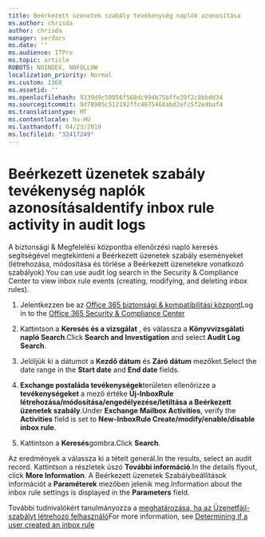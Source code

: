 ```yaml
---
title: Beérkezett üzenetek szabály tevékenység naplók azonosítása
ms.author: chrisda
author: chrisda
manager: serdars
ms.date: ''
ms.audience: ITPro
ms.topic: article
ROBOTS: NOINDEX, NOFOLLOW
localization_priority: Normal
ms.custom: 1368
ms.assetid: ''
ms.openlocfilehash: 9339d9c58056f568dc994b75bffe39f2c8bbdd34
ms.sourcegitcommit: 9d78905c512192ffc4675468abd2efc5f2e4baf4
ms.translationtype: MT
ms.contentlocale: hu-HU
ms.lasthandoff: 04/23/2019
ms.locfileid: "32417249"
---
```

# <a name="identify-inbox-rule-activity-in-audit-logs"></a><span data-ttu-id="237f0-102">Beérkezett üzenetek szabály tevékenység naplók azonosítása</span><span class="sxs-lookup"><span data-stu-id="237f0-102">Identify inbox rule activity in audit logs</span></span>

<span data-ttu-id="237f0-103">A biztonsági & Megfelelési központba ellenőrzési napló keresés segítségével megtekinteni a Beérkezett üzenetek szabály eseményeket (létrehozása, módosítása és törlése a Beérkezett üzenetekre vonatkozó szabályok).</span><span class="sxs-lookup"><span data-stu-id="237f0-103">You can use audit log search in the Security & Compliance Center to view inbox rule events (creating, modifying, and deleting inbox rules).</span></span>

1. <span data-ttu-id="237f0-104">Jelentkezzen be az [Office 365 biztonsági & kompatibilitási központ](https://protection.office.com/)</span><span class="sxs-lookup"><span data-stu-id="237f0-104">Log in to the [Office 365 Security & Compliance Center](https://protection.office.com/)</span></span>

2. <span data-ttu-id="237f0-105">Kattintson a **Keresés és a vizsgálat** , és válassza a **Könyvvizsgálati napló Search**.</span><span class="sxs-lookup"><span data-stu-id="237f0-105">Click **Search and Investigation** and select **Audit Log Search**.</span></span>

3. <span data-ttu-id="237f0-106">Jelöljük ki a dátumot a **Kezdő dátum** és **Záró dátum** mezőket.</span><span class="sxs-lookup"><span data-stu-id="237f0-106">Select the date range in the **Start date** and **End date** fields.</span></span>

4. <span data-ttu-id="237f0-107">**Exchange postaláda tevékenységek**területen ellenőrizze a **tevékenységeket** a mező értéke **Új-InboxRule létrehozása/módosítása/engedélyezése/letiltása a Beérkezett üzenetek szabály**.</span><span class="sxs-lookup"><span data-stu-id="237f0-107">Under **Exchange Mailbox Activities**, verify the **Activities** field is set to **New-InboxRule Create/modify/enable/disable inbox rule**.</span></span>

5. <span data-ttu-id="237f0-108">Kattintson a **Keresés**gombra.</span><span class="sxs-lookup"><span data-stu-id="237f0-108">Click **Search**.</span></span>

<span data-ttu-id="237f0-109">Az eredmények a válassza ki a tételt generál.</span><span class="sxs-lookup"><span data-stu-id="237f0-109">In the results, select an audit record.</span></span> <span data-ttu-id="237f0-110">Kattintson a részletek úszó **További információ**.</span><span class="sxs-lookup"><span data-stu-id="237f0-110">In the details flyout, click **More Information**.</span></span> <span data-ttu-id="237f0-111">A Beérkezett üzenetek Szabálybeállítások információt a **Paraméterek** mezőben jelenik meg.</span><span class="sxs-lookup"><span data-stu-id="237f0-111">Information about the inbox rule settings is displayed in the **Parameters** field.</span></span>

<span data-ttu-id="237f0-112">További tudnivalókért tanulmányozza a [meghatározása, ha az Üzenetfájl-szabályt létrehozó felhasználó](https://docs.microsoft.com//office365/securitycompliance/auditing-troubleshooting-scenarios#determining-if-a-user-created-an-inbox-rule)</span><span class="sxs-lookup"><span data-stu-id="237f0-112">For more information, see [Determining if a user created an inbox rule](https://docs.microsoft.com//office365/securitycompliance/auditing-troubleshooting-scenarios#determining-if-a-user-created-an-inbox-rule)</span></span>
